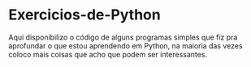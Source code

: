 # Exercicios-de-Python
Aqui disponibilizo o código de alguns programas simples que fiz pra aprofundar o que estou aprendendo em Python, na maioria das vezes coloco mais coisas que acho que podem ser interessantes.
